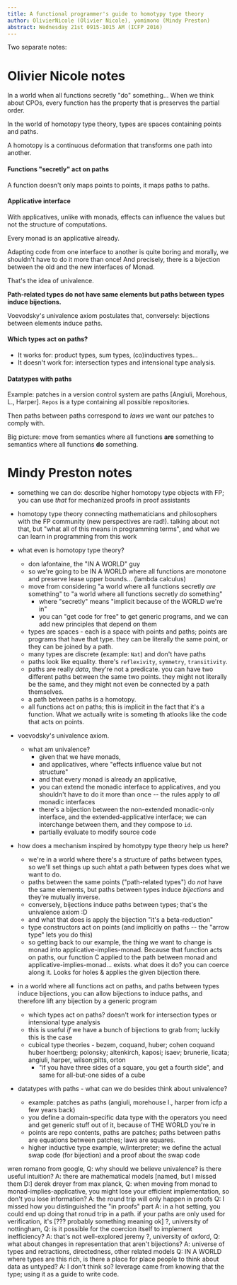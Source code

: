 ```yaml
---
title: A functional programmer's guide to homotypy type theory
author: OlivierNicole (Olivier Nicole), yomimono (Mindy Preston)
abstract: Wednesday 21st 0915-1015 AM (ICFP 2016)
---
```


Two separate notes:

# Olivier Nicole notes

In a world when all functions secretly "do" something…
When we think about CPOs, every function has the property that is preserves the
partial order.

In the world of homotopy type theory, types are spaces containing points and
paths.

A homotopy is a continuous deformation that transforms one path into another.

#### Functions "secretly" act on paths

A function doesn't only maps points to points, it maps paths to paths.

#### Applicative interface

With applicatives, unlike with monads, effects can influence the values but not
the structure of computations.

Every monad is an applicative already.

Adapting code from one interface to another is quite boring and morally, we
shouldn't have to do it more than once! And precisely, there is a bijection
between the old and the new interfaces of Monad.

That's the idea of univalence.

**Path-related types do not have same elements but paths between types induce
bijections.**

Voevodsky's univalence axiom postulates that, conversely: bijections between
elements induce paths.

#### Which types act on paths?

* It works for: product types, sum types, (co)inductives types…
* It doesn't work for: intersection types and intensional type analysis.

#### Datatypes with paths

Example: patches in a version control system are paths [Angiuli, Morehous, L.,
Harper]. `Repos` is a type containing all possible repositories.

Then paths between paths correspond to *laws* we want our patches to comply
with.

Big picture: move from semantics where all functions **are** something to
semantics where all functions **do** something.

# Mindy Preston notes

* something we can do: describe higher homotopy type objects with FP; you can use *that* for mechanized proofs in proof assistants
* homotopy type theory connecting mathematicians and philosophers with the FP community (new perspectives are rad!).  talking about not that, but "what all of this means in programming terms", and what we can learn in programming from this work

* what even is homotopy type theory?
  - don lafontaine, the "IN A WORLD" guy
  - so we're going to be IN A WORLD where all functions are monotone and preserve lease upper bounds... (lambda calculus)
  - move from considering "a world where all functions secretly *are* something" to "a world where all functions secretly *do* something"
    - where "secretly" means "implicit because of the WORLD we're in"
    - you can "get code for free" to get generic programs, and we can add new principles that depend on them
  - types are spaces - each is a space with points and paths; points are programs that have that type.  they can be literally the same point, or they can be joined by a path.
  - many types are discrete (example: `Nat`) and don't have paths
  - paths look like equality.  there's `reflexivity`, `symmetry`, `transitivity`.
  - paths are really *data*, they're not a predicate.  you can have two different paths between the same two points.  they might not literally be the same, and they might not even be connected by a path themselves.
  - a path between paths is a homotopy.
  - all functions act on paths; this is implicit in the fact that it's a function.  What we actually write is someting th atlooks like the code that acts on points.
* voevodsky's univalence axiom.
  - what am univalence?
    - given that we have monads,
    - and applicatives, where "effects influence value but not structure"
    - and that every monad is already an applicative,
    - you can extend the monadic interface to applicatives, and you shouldn't have to do it more than once -- the rules apply to *all* monadic interfaces
    - there's a bijection between the non-extended monadic-only interface, and the extended-applicative interface; we can interchange between them, and they compose to `id`.
    - partially evaluate to modify source code
* how does a mechanism inspired by homotypy type theory help us here?
  - we're in a world where there's a structure of paths between types, so we'll set things up such ahtat a path between types does what we want to do.
  - paths between the same points ("path-related types") do *not* have the same elements, but paths between types induce *bijections* and they're mutually inverse.
  - conversely, bijections induce paths between types; that's the univalence axiom :D
  - and what that does is apply the bijection "it's a beta-reduction"
  - type constructors act on points (and implicitly on paths -- the "arrow type" lets you do this)
  - so getting back to our example, the thing we want to change is monad into applicative-implies-monad.  Because that function acts on paths, our function C applied to the path between monad and applicative-implies-monad... exists.  what does it do?  you can coerce along it.  Looks for holes & applies the given bijection there.
* in a world where all functions act on paths, and paths between types induce bijections, you can allow bijections to induce paths, and therefore lift any bijection by a generic program
  - which types act on paths? doesn't work for intersection types or intensional type analysis
  - this is useful *if* we have a bunch of bijections to grab from; luckily this is the case
  - cubical type theories - bezem, coquand, huber; cohen coquand huber hoertberg; polonsky; altenkirch, kaposi; isaev; brunerie, licata; angiuli, harper, wilson;pitts, orton
    - "if you have three sides of a square, you get a fourth side", and same for all-but-one sides of a cube
* datatypes with paths - what can we do besides think about univalence?
  - example: patches as paths (angiuli, morehouse l., harper from icfp a few years back)
  - you define a domain-specific data type with the operators you need and get generic stuff out of it, because of THE WORLD you're in
  - points are repo contents, paths are patches; paths between paths are equations between patches; laws are squares.
  - higher inductive type example, w/interpreter; we define the actual swap code (for bijection) and a proof about the swap code

wren romano from google, Q: why should we believe univalence? is there useful intuition? A: there are mathematical models [named, but I missed them D:]
derek dreyer from max planck, Q: when moving from monad to monad-implies-applicative, you might lose your efficient implementation, so don't you lose information? A: the round trip will only happen in proofs Q: I missed how you distinguished the  "in proofs" part A: in a hot setting, you could end up doing that ronud trip in a path.  if your paths are only used for verification, it's [??? probably something meaning ok]
?, university of nottingham, Q: is it possible for the coercion itself to implement inefficiency? A: that's not well-explored
jeremy ?, university of oxford, Q: what about changes in representation that aren't bijections? A: universe of types and retractions, directedness, other related models
Q: IN A WORLD where types are this rich, is there a place for place people to think about data as untyped? A: I don't think so? leverage came from knowing that the type; using it as a guide to write code.

